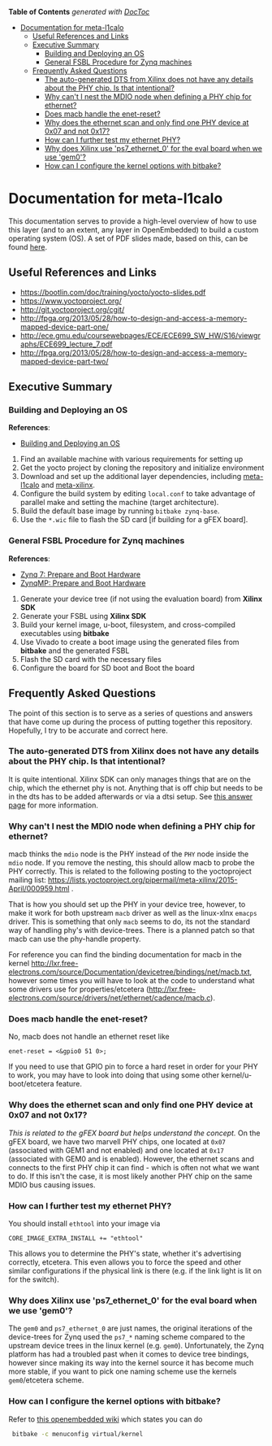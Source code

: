 <!-- START doctoc generated TOC please keep comment here to allow auto update -->
<!-- DON'T EDIT THIS SECTION, INSTEAD RE-RUN doctoc TO UPDATE -->
**Table of Contents**  *generated with [DocToc](https://github.com/thlorenz/doctoc)*

- [Documentation for meta-l1calo](#documentation-for-meta-l1calo)
  - [Useful References and Links](#useful-references-and-links)
  - [Executive Summary](#executive-summary)
    - [Building and Deploying an OS](#building-and-deploying-an-os)
    - [General FSBL Procedure for Zynq machines](#general-fsbl-procedure-for-zynq-machines)
  - [Frequently Asked Questions](#frequently-asked-questions)
    - [The auto-generated DTS from Xilinx does not have any details about the PHY chip. Is that intentional?](#the-auto-generated-dts-from-xilinx-does-not-have-any-details-about-the-phy-chip-is-that-intentional)
    - [Why can't I nest the MDIO node when defining a PHY chip for ethernet?](#why-cant-i-nest-the-mdio-node-when-defining-a-phy-chip-for-ethernet)
    - [Does macb handle the enet-reset?](#does-macb-handle-the-enet-reset)
    - [Why does the ethernet scan and only find one PHY device at 0x07 and not 0x17?](#why-does-the-ethernet-scan-and-only-find-one-phy-device-at-0x07-and-not-0x17)
    - [How can I further test my ethernet PHY?](#how-can-i-further-test-my-ethernet-phy)
    - [Why does Xilinx use 'ps7_ethernet_0' for the eval board when we use 'gem0'?](#why-does-xilinx-use-ps7_ethernet_0-for-the-eval-board-when-we-use-gem0)
    - [How can I configure the kernel options with bitbake?](#how-can-i-configure-the-kernel-options-with-bitbake)

<!-- END doctoc generated TOC please keep comment here to allow auto update -->

# Documentation for meta-l1calo

This documentation serves to provide a high-level overview of how to use this layer (and to an extent, any layer in OpenEmbedded) to build a custom operating system (OS). A set of PDF slides made, based on this, can be found [here](https://www.dropbox.com/s/4myn1symfnw0zi7/20180117_UnderstandingLayers.pdf?dl=0).

## Useful References and Links

- https://bootlin.com/doc/training/yocto/yocto-slides.pdf
- https://www.yoctoproject.org/
- http://git.yoctoproject.org/cgit/
- http://fpga.org/2013/05/28/how-to-design-and-access-a-memory-mapped-device-part-one/
- http://ece.gmu.edu/coursewebpages/ECE/ECE699_SW_HW/S16/viewgraphs/ECE699_lecture_7.pdf
- http://fpga.org/2013/05/28/how-to-design-and-access-a-memory-mapped-device-part-two/

## Executive Summary

### Building and Deploying an OS

**References**:
  - [Building and Deploying an OS](Building-and-Deploying-an-OS.md)

1. Find an available machine with various requirements for setting up
2. Get the yocto project by cloning the repository and initialize environment
3. Download and set up the additional layer dependencies, including [meta-l1calo](https://github.com/kratsg/meta-l1calo) and [meta-xilinx](https://github.com/Xilinx/meta-xilinx).
4. Configure the build system by editing `local.conf` to take advantage of parallel make and setting the machine (target architecture).
5. Build the default base image by running `bitbake zynq-base`.
6. Use the `*.wic` file to flash the SD card [if building for a gFEX board].

### General FSBL Procedure for Zynq machines

**References**:
  - [Zynq 7: Prepare and Boot Hardware](Zynq-7-Prepare-and-Boot-Hardware.md)
  - [ZynqMP: Prepare and Boot Hardware](ZynqMP-Prepare-and-Boot-Hardware.md)

1. Generate your device tree (if not using the evaluation board) from **Xilinx SDK**
2. Generate your FSBL using **Xilinx SDK**
3. Build your kernel image, u-boot, filesystem, and cross-compiled executables using **bitbake**
4. Use Vivado to create a boot image using the generated files from **bitbake** and the generated FSBL
5. Flash the SD card with the necessary files
6. Configure the board for SD boot and Boot the board

## Frequently Asked Questions

The point of this section is to serve as a series of questions and answers that have come up during the process of putting together this repository. Hopefully, I try to be accurate and correct here.

### The auto-generated DTS from Xilinx does not have any details about the PHY chip. Is that intentional?

It is quite intentional. Xilinx SDK can only manages things that are on the chip, which the ethernet phy is not. Anything that is off chip but needs to be in the dts has to be added afterwards or via a dtsi setup. See [this answer page](http://www.xilinx.com/support/answers/61117.html) for more information.


### Why can't I nest the MDIO node when defining a PHY chip for ethernet?

macb thinks the `mdio` node is the PHY instead of the `PHY` node inside the `mdio` node. If you remove the nesting, this should allow macb to probe the PHY correctly. This is related to the following posting to the yoctoproject mailing list: https://lists.yoctoproject.org/pipermail/meta-xilinx/2015-April/000959.html .

That is how you should set up the PHY in your device tree, however, to make it work for both upstream `macb` driver as well as the linux-xlnx `emacps` driver.  This is something that only `macb` seems to do, its not the standard way
of handling phy's with device-trees. There is a planned patch so that macb can use the phy-handle property.

For reference you can find the binding documentation for macb in the kernel http://lxr.free-electrons.com/source/Documentation/devicetree/bindings/net/macb.txt, however some times you will have to look at the code to understand what some drivers use for properties/etcetera (http://lxr.free-electrons.com/source/drivers/net/ethernet/cadence/macb.c).

### Does macb handle the enet-reset?

No, macb does not handle an ethernet reset like

```
enet-reset = <&gpio0 51 0>;
```

If you need to use that GPIO pin to force a hard reset in order for your PHY to work, you may have to look into doing that using some other kernel/u-boot/etcetera feature.


### Why does the ethernet scan and only find one PHY device at 0x07 and not 0x17?

*This is related to the gFEX board but helps understand the concept.* On the gFEX board, we have two marvell PHY chips, one located at `0x07` (associated with GEM1 and not enabled) and one located at `0x17` (associated with GEM0 and is enabled). However, the ethernet scans and connects to the first PHY chip it can find - which is often not what we want to do. If this isn't the case, it is most likely another PHY chip on the same MDIO bus causing issues.

### How can I further test my ethernet PHY?

You should install `ethtool` into your image via

```
CORE_IMAGE_EXTRA_INSTALL += "ethtool"
```

This allows you to determine the PHY's state, whether it's advertising correctly, etcetera. This even allows you to force the speed and other similar configurations if the physical link is there (e.g. if the link light is lit on for the switch).


### Why does Xilinx use 'ps7_ethernet_0' for the eval board when we use 'gem0'?

The `gem0` and `ps7_ethernet_0` are just names, the original iterations of the device-trees for Zynq used the `ps7_*` naming scheme compared to the upstream device trees in the linux kernel (e.g. `gem0`). Unfortunately, the Zynq platform has had a troubled past when it comes to device tree bindings, however since making its way into the kernel source it has become much more stable, if you want to pick one naming scheme use the kernels `gem0`/etcetera scheme.

### How can I configure the kernel options with bitbake?

Refer to [this openembedded wiki](https://www.openembedded.org/wiki/Kernel_Building) which states you can do

```bash
 bitbake -c menuconfig virtual/kernel
```
